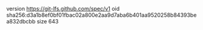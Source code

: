 version https://git-lfs.github.com/spec/v1
oid sha256:d3a1b8ef0bf01fbac02a800e2aa9d7aba6b401aa9520258b84393bea832dbcbb
size 643
